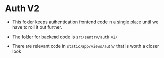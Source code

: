 # Auth V2

- This folder keeps authentication frontend code in a single place until we have to roll it out further.
- The folder for backend code is `src/sentry/auth_v2/`

- There are relevant code in `static/app/views/auth/` that is worth a closer look
